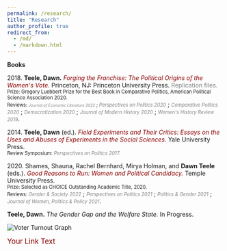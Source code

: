 ```yaml
---
permalink: /research/
title: "Research"
author_profile: true
redirect_from: 
  - /md/
  - /markdown.html
---
```



**Books**

2018\. **Teele, Dawn.** *<a href="https://press.princeton.edu/books/hardcover/9780691180267/forging-the-franchise" style="color: darkred; text-decoration: none;">Forging the Franchise: The Political Origins of the Women's Vote.</a>* Princeton, NJ: Princeton University Press. <a href="https://dataverse.harvard.edu/dataset.xhtml?persistentId=doi:10.7910/DVN/JZYGRB" style="color: gray; text-decoration: none;">Replication files.</a><br>
<span style="font-size: 0.8em;">Prize: Gregory Luebbert Prize for the Best Book in Comparative Politics, American Political Science Association 2020.</span><br>
<span style="font-size: 0.8em;">Reviews: *<a href="https://www.aeaweb.org/articles?id=10.1257/jel.20201567" style="color: gray; font-size: 0.8em; text-decoration: none;">Journal of Economic Literature 2022</a>* ; </span>*<a href="https://www.cambridge.org/core/journals/perspectives-on-politics/article/abs/forging-the-franchise-the-political-origins-of-the-womens-vote-by-dawn-langan-teele-princeton-princeton-university-press-2018-240p-2995-cloth/52B49413677EF99E9351B11D393E64CF" style="color: gray; font-size: 0.8em; text-decoration: none;">Perspectives on Politics 2020</a>* ; *<a href="https://www.jstor.org/stable/26907867" style="color: gray; font-size: 0.8em; text-decoration: none;">Comparative Politics 2020</a>* ; *<a href="https://www.tandfonline.com/doi/full/10.1080/13510347.2019.1625890" style="color: gray; font-size: 0.8em; text-decoration: none;">Democratization 2020</a>* ; *<a href="https://www.journals.uchicago.edu/doi/10.1086/709924" style="color: gray; font-size: 0.8em; text-decoration: none;">Journal of Modern History 2020</a>* ; *<a href="https://www.tandfonline.com/doi/abs/10.1080/09612025.2019.1576290" style="color: gray; font-size: 0.8em; text-decoration: none;">Women's History Review 2019</a>*.

2014\. **Teele, Dawn** (ed.). *<a href="https://www.amazon.com/Field-Experiments-Their-Critics-Experimentation/dp/030016940X" style="color: darkred; text-decoration: none;">Field Experiments and Their Critics: Essays on the Uses and Abuses of Experiments in the Social Sciences.</a>* Yale University Press.<br>
<span style="font-size: 0.8em;">Review Symposium: </span>*<a href="../files/perspectives_symposium.pdf" style="color: gray; font-size: 0.8em; text-decoration: none;">Perspectives on Politics 2017.</a>*

2020\. Shames, Shauna, Rachel Bernhard, Mirya Holman, and **Dawn Teele** (eds.). *<a href="https://tupress.temple.edu/books/good-reasons-to-run" style="color: darkred; text-decoration: none;">Good Reasons to Run: Women and Political Candidacy.</a>* Temple University Press.<br>
<span style="font-size: 0.8em;">Prize: Selected as CHOICE Outstanding Academic Title, 2020.</span><br>
<span style="font-size: 0.8em;">Reviews: </span>*<a href="https://journals.sagepub.com/doi/abs/10.1177/08912432211061350?journalCode=gasa" style="color: gray; font-size: 0.8em; text-decoration: none;">Gender & Society 2022</a>* ; </span>*<a href="https://www.cambridge.org/core/journals/perspectives-on-politics/article/abs/good-reasons-to-run-women-and-political-candidacy-edited-by-shauna-l-shames-rachel-i-bernhard-mirya-r-holman-and-dawn-langan-teele-philadelphia-temple-university-press-2020-324p-10950-cloth-3795-paper/8A9ACCD5E2F1DD6270B1D362FC3D1AF0" style="color: gray; font-size: 0.8em; text-decoration: none;">Perspectives on Politics 2021</a>* ; </span>*<a href="https://www.cambridge.org/core/journals/politics-and-gender/article/abs/good-reasons-to-run-women-and-political-candidacy-edited-by-shauna-l-shames-rachel-i-bernhard-mirya-r-holman-and-dawn-langan-teele-philadelphia-temple-university-press-2020-334-pp-3795-paper/541659BE051882CF83B7B386132A71EA" style="color: gray; font-size: 0.8em; text-decoration: none;">Politics & Gender 2021</a>* ; </span>*<a href="https://www.tandfonline.com/doi/full/10.1080/1554477X.2021.1946317" style="color: gray; font-size: 0.8em; text-decoration: none;">Journal of Women, Politics & Policy 2021</a>*.

**Teele, Dawn.** *The Gender Gap and the Welfare State.* In Progress.

![Voter Turnout Graph](image/voter_turnout.png)








<a href="your-link-here" style="color: darkred; font-size: 1.2em; text-decoration: none;">Your Link Text</a>
